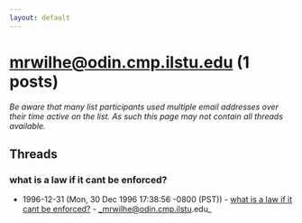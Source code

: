 ```yaml
---
layout: default
---
```


# mrwilhe@odin.cmp.ilstu.edu (1 posts)

_Be aware that many list participants used multiple email addresses over their time active on the list. As such this page may not contain all threads available._

## Threads

### what is a law if it cant be enforced?
+ 1996-12-31 (Mon, 30 Dec 1996 17:38:56 -0800 (PST)) - [what is a law if it cant be enforced?](/archive/1996/12/46171c01d0806a4d353b686079399ef1d92d37f778fd5e5c74474e1c06a5b307) - _mrwilhe@odin.cmp.ilstu.edu_

